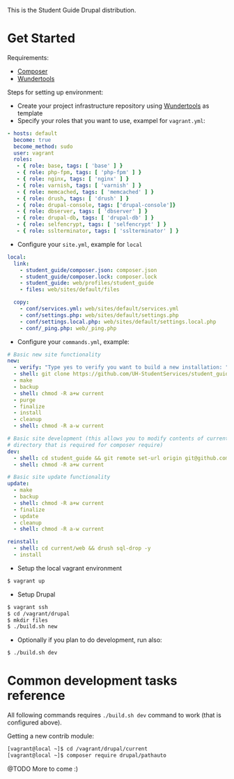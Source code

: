 This is the Student Guide Drupal distribution.

# Get Started

Requirements:
  * [Composer](https://getcomposer.org)
  * [Wundertools](https://github.com/wunderkraut/wundertools)

Steps for setting up environment:
* Create your project infrastructure repository using
  [Wundertools](https://github.com/wunderkraut/wundertools) as template
* Specify your roles that you want to use, exampel for `vagrant.yml`:
```yaml
- hosts: default
  become: true
  become_method: sudo
  user: vagrant
  roles:
   - { role: base, tags: [ 'base' ] }
   - { role: php-fpm, tags: [ 'php-fpm' ] }
   - { role: nginx, tags: [ 'nginx' ] }
   - { role: varnish, tags: [ 'varnish' ] }
   - { role: memcached, tags: [ 'memcached' ] }
   - { role: drush, tags: [ 'drush' ] }
   - { role: drupal-console, tags: ['drupal-console']}
   - { role: dbserver, tags: [ 'dbserver' ] }
   - { role: drupal-db, tags: [ 'drupal-db' ] }
   - { role: selfencrypt, tags: [ 'selfencrypt' ] }
   - { role: sslterminator, tags: [ 'sslterminator' ] }
```
* Configure your `site.yml`, example for `local`
```yaml
local:
  link:
    - student_guide/composer.json: composer.json
    - student_guide/composer.lock: composer.lock
    - student_guide: web/profiles/student_guide
    - files: web/sites/default/files

  copy:
    - conf/services.yml: web/sites/default/services.yml
    - conf/settings.php: web/sites/default/settings.php
    - conf/settings.local.php: web/sites/default/settings.local.php
    - conf/_ping.php: web/_ping.php
```
* Configure your `commands.yml`, example:
```yaml
# Basic new site functionality
new:
  - verify: "Type yes to verify you want to build a new installation: "
  - shell: git clone https://github.com/UH-StudentServices/student_guide.git
  - make
  - backup
  - shell: chmod -R a+w current
  - purge
  - finalize
  - install
  - cleanup
  - shell: chmod -R a-w current

# Basic site development (this allows you to modify contents of current
# directory that is required for composer require) 
dev:
  - shell: cd student_guide && git remote set-url origin git@github.com:UH-StudentServices/student_guide.git
  - shell: chmod -R a+w current

# Basic site update functionality
update:
  - make
  - backup
  - shell: chmod -R a+w current
  - finalize
  - update
  - cleanup
  - shell: chmod -R a-w current

reinstall:
  - shell: cd current/web && drush sql-drop -y
  - install
```
* Setup the local vagrant environment

```bash
$ vagrant up
```

* Setup Drupal
```bash
$ vagrant ssh
$ cd /vagrant/drupal
$ mkdir files
$ ./build.sh new
```
* Optionally if you plan to do development, run also:
```bash
$ ./build.sh dev
```

# Common development tasks reference

All following commands requires `./build.sh dev` command to work (that is
configured above).

Getting a new contrib module:
```bash
[vagrant@local ~]$ cd /vagrant/drupal/current
[vagrant@local ~]$ composer require drupal/pathauto
```

@TODO More to come :)
